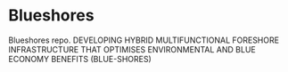 # Blueshores
Blueshores repo. DEVELOPING HYBRID MULTIFUNCTIONAL FORESHORE INFRASTRUCTURE THAT OPTIMISES ENVIRONMENTAL AND BLUE ECONOMY BENEFITS (BLUE-SHORES)
